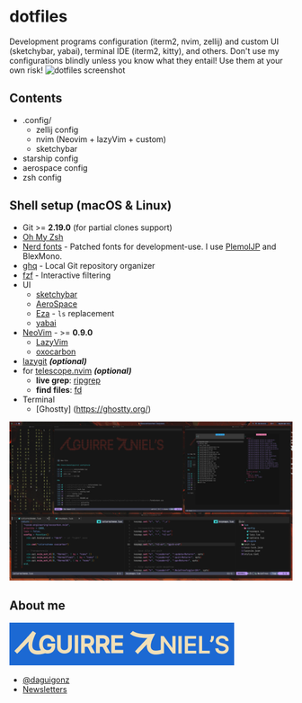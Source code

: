 # dotfiles
Development programs configuration (iterm2, nvim, zellij) and custom UI (sketchybar, yabai), terminal IDE (iterm2, kitty), and others.
Don't use my configurations blindly unless you know what they entail! Use them at your own risk!
![dotfiles screenshot](./images/screenshot-2.png)

## Contents
- .config/
    - zellij config
    - nvim (Neovim + lazyVim + custom)
    - sketchybar
- starship config
- aerospace config
- zsh config


## Shell setup (macOS & Linux)
- Git >= **2.19.0** (for partial clones support)
- [Oh My Zsh](https://ohmyz.sh/)
- [Nerd fonts](https://github.com/ryanoasis/nerd-fonts) - Patched fonts for development-use. I use [PlemolJP](https://github.com/yuru7/PlemolJP) and BlexMono.
- [ghq](https://github.com/x-motemen/ghq) - Local Git repository organizer
- [fzf](https://github.com/PatrickF1/fzf.fish) - Interactive filtering
- UI
    - [sketchybar](https://github.com/FelixKratz/SketchyBar)
    - [AeroSpace](https://nikitabobko.github.io/AeroSpace/guide)
    - [Eza](https://github.com/eza-community/eza) - `ls` replacement
     - [yabai](URL_ADDRESS.com/koekeishiya/yabai)
- [NeoVim](https://neovim.io/) - >= **0.9.0** 
    - [LazyVim](https://www.lazyvim.org/)
    - [oxocarbon](https://github.com/nyoom-engineering/oxocarbon.nvim)
- [lazygit](https://github.com/jesseduffield/lazygit) **_(optional)_**
- for [telescope.nvim](https://github.com/nvim-telescope/telescope.nvim) **_(optional)_**
  - **live grep**: [ripgrep](https://github.com/BurntSushi/ripgrep)
  - **find files**: [fd](https://github.com/sharkdp/fd)
- Terminal
    - [Ghostty] (https://ghostty.org/)

![dotfiles screenshot](./images/screenshot-1.png)


## About me
![dotfiles screenshot](https://github.com/daguigonz/resources/raw/main/branding/AD.png)
- [@daguigonz](https://x.com/daguigonz)
- [Newsletters](https://aguirredaniels.com/)
